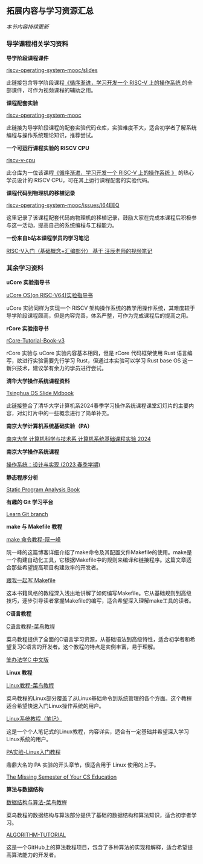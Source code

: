 ## 拓展内容与学习资源汇总

*本节内容持续更新*

### 导学课程相关学习资料

**导学阶段课程课件**

[riscv-operating-system-mooc/slides](https://gitee.com/unicornx/riscv-operating-system-mooc/tree/main/slides)

此链接包含导学阶段课程[《循序渐进，学习开发一个 RISC-V 上的操作系统 ](https://www.bilibili.com/video/BV1Q5411w7z5) 的全部课件，可作为视频课程的辅助之用。

**课程配套实验**

[riscv-operating-system-mooc](https://gitee.com/unicornx/riscv-operating-system-mooc)

此链接为导学阶段课程的配套实验代码仓库，实验难度不大，适合初学者了解系统编程与操作系统理论知识，推荐尝试。

**一个可运行课程实验的 RISCV CPU**

[riscv-v-cpu](https://gitee.com/lizhanpeng2022/cpu_prj)

此仓库为一位该课程[《循序渐进，学习开发一个 RISC-V 上的操作系统 》](https://www.bilibili.com/video/BV1Q5411w7z5) 的热心学员设计的 RISCV CPU，可在其上运行课程配套的实验代码。

**课程代码到物理机的移植记录**

[riscv-operating-system-mooc/issues/I64EEQ](https://gitee.com/unicornx/riscv-operating-system-mooc/issues/I64EEQ)

这里记录了该课程配套代码向物理机的移植记录，鼓励大家在完成本课程后积极参与这一活动，提高自己的系统编程与工程能力。

**一份来自b站本课程学员的学习笔记**

[RISC-V入门（基础概念+汇编部分） 基于 汪辰老师的视频笔记](https://blog.csdn.net/bebebug/article/details/128039038?spm=1001.2014.3001.5501)

### 其余学习资料

**uCore 实验指导书**

[uCore OS(on RISC-V64)实验指导书](https://nankai.gitbook.io/ucore-os-on-risc-v64)

uCore 实验同样为实现一个 RISCV 架构操作系统的教学用操作系统，其难度较于导学阶段课程颇高，但是内容完善，体系严整，可作为完成课程后的提高之用。

**rCore 实验指导书**

[rCore-Tutorial-Book-v3](https://rcore-os.cn/rCore-Tutorial-Book-v3/)

rCore 实验与 uCore 实验内容基本相同，但是 rCore 代码框架使用 Rust 语言编写，欲进行实验需要先行学习 Rust，但通过本实验可以学习 Rust base OS 这一新兴技术，建议学有余力的学员进行尝试。

**清华大学操作系统课程资料**

[Tsinghua OS Slide Mdbook ](https://lzzs.fun/Tsinghua-OS-mdbook/)

此链接整合了清华大学计算机系2024春季学习操作系统课程课堂幻灯片的主要内容，对幻灯片中的一些概念进行了简单补充。

**南京大学计算机系统基础实验（PA）**

[南京大学 计算机科学与技术系 计算机系统基础课程实验 2024](https://ysyx.oscc.cc/docs/ics-pa/)

**南京大学操作系统课程**

[操作系统：设计与实现 (2023 春季学期)](https://jyywiki.cn/OS/2023/index.html)

**静态程序分析**

[Static Program Analysis Book](https://ranger-nju.gitbook.io/static-program-analysis-book)

**有趣的 Git 学习平台**

[Learn Git branch](https://learngitbranching.js.org/?locale=zh_CN)

**make 与 Makefile 教程**

[make 命令教程-阮一峰](https://www.ruanyifeng.com/blog/2015/02/make.html)

阮一峰的这篇博客详细介绍了make命令及其配置文件Makefile的使用。make是一个构建自动化工具，它根据Makefile中的规则来编译和链接程序。这篇文章适合那些希望提高项目构建效率的开发者。

[跟我一起写 Makefile](https://seisman.github.io/how-to-write-makefile/)

这本书籍风格的教程深入浅出地讲解了如何编写Makefile。它从基础规则到高级技巧，逐步引导读者掌握Makefile的编写，适合希望深入理解make工具的读者。

**C语言教程**

[C语言教程-菜鸟教程](https://www.runoob.com/cprogramming/c-tutorial.html)

菜鸟教程提供了全面的C语言学习资源，从基础语法到高级特性，适合初学者和希望复习C语言的开发者。这个教程的特点是实例丰富，易于理解。

[笨办法学C 中文版](https://wizardforcel.gitbooks.io/lcthw/content/)

**Linux 教程**

[Linux教程-菜鸟教程](https://www.runoob.com/linux/linux-tutorial.html)

菜鸟教程的Linux部分覆盖了从Linux基础命令到系统管理的各个方面。这个教程适合希望快速入门Linux操作系统的用户。

[Linux系统教程（笔记）](https://zq99299.github.io/linux-tutorial/)

这是一个个人笔记式的Linux教程，内容详实，适合有一定基础并希望深入学习Linux系统的用户。

[PA实验-Linux入门教程](https://nju-projectn.github.io/ics-pa-gitbook/ics2021/linux.html)

鼎鼎大名的 PA 实验的开头章节，很适合用于 Linux 使用的上手。

[The Missing Semester of Your CS Education](https://missing.csail.mit.edu/)

**算法与数据结构**

[数据结构与算法-菜鸟教程](https://www.runoob.com/data-structures/data-structures-tutorial.html)

菜鸟教程的数据结构与算法部分提供了基础的数据结构和算法知识，适合初学者学习。

[ALGORITHM-TUTORIAL](https://github.com/dunwu/algorithm-tutorial)

这是一个GitHub上的算法教程项目，包含了多种算法的实现和解释，适合希望提高算法能力的开发者。
